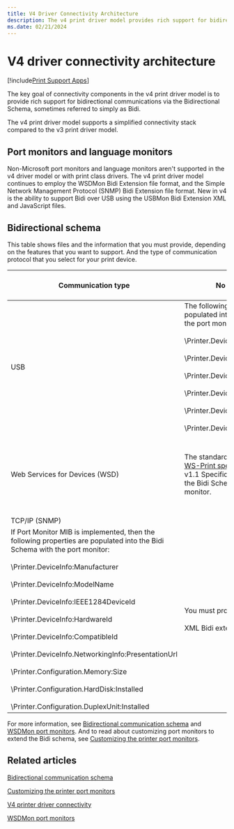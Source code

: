 ```yaml
---
title: V4 Driver Connectivity Architecture
description: The v4 print driver model provides rich support for bidirectional communications via the Bidirectional Schema, referred to simply as Bidi.
ms.date: 02/21/2024
---
```


# V4 driver connectivity architecture

[!include[Print Support Apps](../includes/print-support-apps.md)]

The key goal of connectivity components in the v4 print driver model is to provide rich support for bidirectional communications via the Bidirectional Schema, sometimes referred to simply as Bidi.

The v4 print driver model supports a simplified connectivity stack compared to the v3 print driver model.

## Port monitors and language monitors

Non-Microsoft port monitors and language monitors aren't supported in the v4 driver model or with print class drivers. The v4 print driver model continues to employ the WSDMon Bidi Extension file format, and the Simple Network Management Protocol (SNMP) Bidi Extension file format. New in v4 is the ability to support Bidi over USB using the USBMon Bidi Extension XML and JavaScript files.

## Bidirectional schema

This table shows files and the information that you must provide, depending on the features that you want to support. And the type of communication protocol that you select for your print device.

| Communication type | No extension files | Bidi extension files | Enhanced auto configuration |
|--|--|--|--|
| USB | The following properties are populated into the Bidi Schema with the port monitor:<br><br>\Printer.DeviceInfo:Manufacturer<br><br>\Printer.DeviceInfo:ModelName<br><br>\Printer.DeviceInfo:IEEE1284DeviceId<br><br>\Printer.DeviceInfo:HardwareId<br><br>\Printer.DeviceInfo:CompatibleId<br><br>\Printer.DeviceInfo:SerialNumber | You must provide the following files:<br><br>XML Bidi extension file - JavaScript Bidi extension file | Print device must support this feature and you must provide Bidi extension files. |
| Web Services for Devices (WSD) | The standard properties from the [WS-Print specification](/windows-hardware/design/whitepapers/implementing-web-services-on-devices-for-printing) or WS-Print v1.1 Specification are populated into the Bidi Schema with the port monitor. | You must provide the following file:<br><br>XML Bidi extension file | Print device must support the WS-Print v1.1 protocol. |
| TCP/IP (SNMP) |  |
| If Port Monitor MIB is implemented, then the following properties are populated into the Bidi Schema with the port monitor:<br><br>\Printer.DeviceInfo:Manufacturer<br><br>\Printer.DeviceInfo:ModelName<br><br>\Printer.DeviceInfo:IEEE1284DeviceId<br><br>\Printer.DeviceInfo:HardwareId<br><br>\Printer.DeviceInfo:CompatibleId<br><br>\Printer.DeviceInfo.NetworkingInfo:PresentationUrl<br><br>\Printer.Configuration.Memory:Size<br><br>\Printer.Configuration.HardDisk:Installed<br><br>\Printer.Configuration.DuplexUnit:Installed | You must provide the following file:<br><br>XML Bidi extension file | Print device must support this feature and you must provide Bidi extension files. |

For more information, see [Bidirectional communication schema](./bidirectional-communication-schema.md) and [WSDMon port monitors](wsdmon-port-monitor.md). And to read about customizing port monitors to extend the Bidi schema, see [Customizing the printer port monitors](./customizing-the-printer-port-monitors.md).

## Related articles

[Bidirectional communication schema](./bidirectional-communication-schema.md)  

[Customizing the printer port monitors](./customizing-the-printer-port-monitors.md)  

[V4 printer driver connectivity](v4-printer-driver-connectivity.md)  

[WSDMon port monitors](wsdmon-port-monitor.md)
